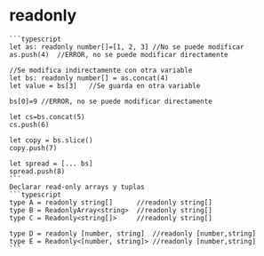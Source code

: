 <i class="time"></i>
<div class="head"><h1>readonly</h1></div>

````ad-abstract
```typescript
let as: readonly number[]=[1, 2, 3] //No se puede modificar
as.push(4)  //ERROR, no se puede modificar directamente

//Se modifica indirectamente con otra variable
let bs: readonly number[] = as.concat(4) 
let value = bs[3]   //Se guarda en otra variable

bs[0]=9 //ERROR, no se puede modificar directamente

let cs=bs.concat(5)
cs.push(6)

let copy = bs.slice()
copy.push(7)

let spread = [... bs]
spread.push(8)
```
Declarar read-only arrays y tuplas
```typescript
type A = readonly string[]      //readonly string[]
type B = ReadonlyArray<string>  //readonly string[]
type C = Readonly<string[]>     //readonly string[]

type D = readonly [number, string]  //readonly [number,string]
type E = Readonly<[number, string]> //readonly [number,string] 
```
````
